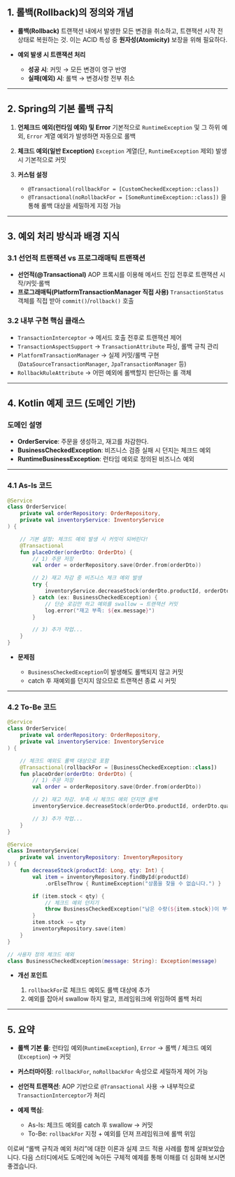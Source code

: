 ## 1. 롤백(Rollback)의 정의와 개념

* **롤백(Rollback)**
  트랜잭션 내에서 발생한 모든 변경을 취소하고, 트랜잭션 시작 전 상태로 복원하는 것.
  이는 ACID 특성 중 **원자성(Atomicity)** 보장을 위해 필요하다.

* **예외 발생 시 트랜잭션 처리**

    * **성공 시**: 커밋 → 모든 변경이 영구 반영
    * **실패(예외) 시**: 롤백 → 변경사항 전부 취소

---

## 2. Spring의 기본 롤백 규칙

1. **언체크드 예외(런타임 예외) 및 Error**
   기본적으로 `RuntimeException` 및 그 하위 예외, `Error` 계열 예외가 발생하면 자동으로 롤백
2. **체크드 예외(일반 Exception)**
   `Exception` 계열(단, `RuntimeException` 제외) 발생 시 기본적으로 커밋
3. **커스텀 설정**

    * `@Transactional(rollbackFor = [CustomCheckedException::class])`
    * `@Transactional(noRollbackFor = [SomeRuntimeException::class])`
      을 통해 롤백 대상을 세밀하게 지정 가능

---

## 3. 예외 처리 방식과 배경 지식

### 3.1 선언적 트랜잭션 vs 프로그래매틱 트랜잭션

* **선언적(@Transactional)**
  AOP 프록시를 이용해 메서드 진입 전후로 트랜잭션 시작/커밋·롤백
* **프로그래매틱(PlatformTransactionManager 직접 사용)**
  `TransactionStatus` 객체를 직접 받아 `commit()`/`rollback()` 호출

### 3.2 내부 구현 핵심 클래스

* `TransactionInterceptor` → 메서드 호출 전후로 트랜잭션 제어
* `TransactionAspectSupport` → `TransactionAttribute` 파싱, 롤백 규칙 관리
* `PlatformTransactionManager` → 실제 커밋/롤백 구현 (`DataSourceTransactionManager`, `JpaTransactionManager` 등)
* `RollbackRuleAttribute` → 어떤 예외에 롤백할지 판단하는 룰 객체

---

## 4. Kotlin 예제 코드 (도메인 기반)

### 도메인 설명

* **OrderService**: 주문을 생성하고, 재고를 차감한다.
* **BusinessCheckedException**: 비즈니스 검증 실패 시 던지는 체크드 예외
* **RuntimeBusinessException**: 런타임 예외로 정의된 비즈니스 예외

---

### 4.1 As-Is 코드

```kotlin
@Service
class OrderService(
    private val orderRepository: OrderRepository,
    private val inventoryService: InventoryService
) {

    // 기본 설정: 체크드 예외 발생 시 커밋이 되버린다!
    @Transactional
    fun placeOrder(orderDto: OrderDto) {
        // 1) 주문 저장
        val order = orderRepository.save(Order.from(orderDto))

        // 2) 재고 차감 중 비즈니스 체크 예외 발생
        try {
            inventoryService.decreaseStock(orderDto.productId, orderDto.quantity)
        } catch (ex: BusinessCheckedException) {
            // 단순 로깅만 하고 예외를 swallow → 트랜잭션 커밋
            log.error("재고 부족: ${ex.message}")
        }

        // 3) 추가 작업...
    }
}
```

* **문제점**

    * `BusinessCheckedException`이 발생해도 롤백되지 않고 커밋
    * catch 후 재예외를 던지지 않으므로 트랜잭션 종료 시 커밋

---

### 4.2 To-Be 코드

```kotlin
@Service
class OrderService(
    private val orderRepository: OrderRepository,
    private val inventoryService: InventoryService
) {

    // 체크드 예외도 롤백 대상으로 포함
    @Transactional(rollbackFor = [BusinessCheckedException::class])
    fun placeOrder(orderDto: OrderDto) {
        // 1) 주문 저장
        val order = orderRepository.save(Order.from(orderDto))

        // 2) 재고 차감. 부족 시 체크드 예외 던지면 롤백
        inventoryService.decreaseStock(orderDto.productId, orderDto.quantity)

        // 3) 추가 작업...
    }
}
```

```kotlin
@Service
class InventoryService(
    private val inventoryRepository: InventoryRepository
) {
    fun decreaseStock(productId: Long, qty: Int) {
        val item = inventoryRepository.findById(productId)
            .orElseThrow { RuntimeException("상품을 찾을 수 없습니다.") }

        if (item.stock < qty) {
            // 체크드 예외 던지기
            throw BusinessCheckedException("남은 수량(${item.stock})이 부족합니다.")
        }
        item.stock -= qty
        inventoryRepository.save(item)
    }
}

// 사용자 정의 체크드 예외
class BusinessCheckedException(message: String): Exception(message)
```

* **개선 포인트**

    1. `rollbackFor`로 체크드 예외도 롤백 대상에 추가
    2. 예외를 잡아서 swallow 하지 말고, 프레임워크에 위임하여 롤백 처리

---

## 5. 요약

* **롤백 기본 룰**: 런타임 예외(`RuntimeException`), `Error` → 롤백 / 체크드 예외(`Exception`) → 커밋
* **커스터마이징**: `rollbackFor`, `noRollbackFor` 속성으로 세밀하게 제어 가능
* **선언적 트랜잭션**: AOP 기반으로 `@Transactional` 사용 → 내부적으로 `TransactionInterceptor`가 처리
* **예제 핵심**:

    * As-Is: 체크드 예외를 catch 후 swallow → 커밋
    * To-Be: `rollbackFor` 지정 + 예외를 던져 프레임워크에 롤백 위임

이로써 “롤백 규칙과 예외 처리”에 대한 이론과 실제 코드 적용 사례를 함께 살펴보았습니다. 다음 스터디에서도 도메인에 녹아든 구체적 예제를 통해 이해를 더 심화해 보시면 좋겠습니다.
